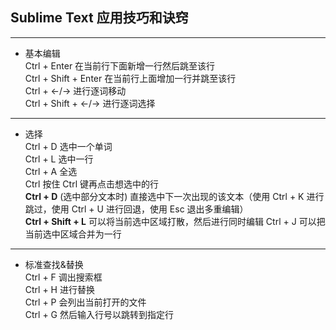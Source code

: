## Sublime Text 应用技巧和诀窍  

***
* 基本编辑  
Ctrl + Enter	在当前行下面新增一行然后跳至该行  
Ctrl + Shift + Enter	在当前行上面增加一行并跳至该行  
Ctrl + ←/→	进行逐词移动  
Ctrl + Shift + ←/→	进行逐词选择  

***
* 选择  
Ctrl + D	选中一个单词  
Ctrl + L	选中一行  
Ctrl + A	全选  
Ctrl 按住 Ctrl	键再点击想选中的行  
**Ctrl + D**	(选中部分文本时) 直接选中下一次出现的该文本（使用 Ctrl + K 进行跳过，使用 Ctrl + U 进行回退，使用 Esc 退出多重编辑）   
**Ctrl + Shift + L**	可以将当前选中区域打散，然后进行同时编辑
Ctrl + J	可以把当前选中区域合并为一行  

***
* 标准查找&替换  
Ctrl + F	调出搜索框  
Ctrl + H	进行替换  
Ctrl + P	会列出当前打开的文件  
Ctrl + G	然后输入行号以跳转到指定行  